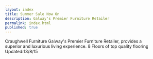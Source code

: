 ```yaml
---
layout: index
title: Summer Sale Now On
description: Galway's Premier Furniture Retailer
permalink: index.html
published: true
---
```


Craughwell Furniture Galway's Premier Furniture Retailer,  provides a superior and luxurious living experience.  6 Floors of top quality flooring
Updated:13/8/15
